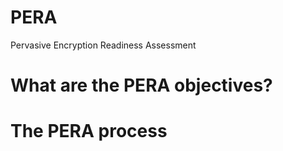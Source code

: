 # PERA
Pervasive Encryption Readiness Assessment

# What are the PERA objectives?

# The PERA process

